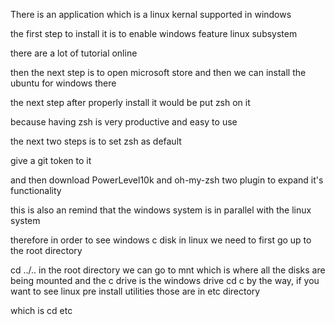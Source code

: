 There is an application which is a linux kernal supported in windows

the first step to install it is to enable windows feature linux subsystem

there are a lot of tutorial online

then the next step is to open microsoft store
and then we can install the ubuntu for windows there

the next step after properly install it would be put zsh on it

because having zsh is very productive and easy to use

the next two steps is to set zsh as default 

give a git token to it

and then download PowerLevel10k and oh-my-zsh two plugin to expand it's functionality

this is also an remind that the windows system is in parallel with the linux system

therefore in order to see windows c disk in linux
we need to first go up to the root directory

cd ../..
in the root directory 
we can go to mnt which is where all the disks are being mounted and the c drive is the windows drive
cd c
by the way, if you want to see linux pre install utilities
 those are in etc directory

which is 
cd etc
